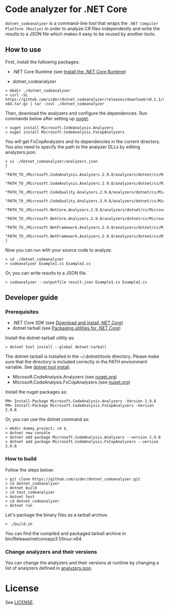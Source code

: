# Code analyzer for .NET Core

`dotnet_codeanalyzer` is a command-line tool that wraps the `.NET Compiler Platform (Roslyn)` in order to analyze C# files independently and write the results to a JSON file which makes it easy to be reused by another tools.

## How to use

First, install the following packages:

- .NET Core Runtime (see [Install the .NET Core Runtime](https://docs.microsoft.com/dotnet/core/install/runtime))

- dotnet_codeanalyzer
```shell script
> mkdir ./dotnet_codeanalyzer
> curl -SL https://github.com/sider/dotnet_codeanalyzer/releases/download/v0.1.1/codeanalyzer.0.1.1.linux-x64.tar.gz | tar -zxvC ./dotnet_codeanalyzer
```
Then, download the analyzers and configure the dependencies. Run commands below after setting up [nuget](https://docs.microsoft.com/nuget/install-nuget-client-tools).

```shell script
> nuget install Microsoft.CodeAnalysis.Analyzers
> nuget install Microsoft.CodeAnalysis.FxCopAnalyzers
```
You will get FxCopAnalyzers and its dependencies in the current directory. You also need to specify the path to the analyzer DLLs by editing analyzers.json.

```shell script
> vi ./dotnet_codeanalyzer/analyzers.json
[
  "PATH_TO_/Microsoft.CodeAnalysis.Analyzers.2.9.8/analyzers/dotnet/cs/Microsoft.CodeAnalysis.Analyzers.dll",
  "PATH_TO_/Microsoft.CodeAnalysis.Analyzers.2.9.8/analyzers/dotnet/cs/Microsoft.CodeAnalysis.CSharp.Analyzers.dll",
  "PATH_TO_/Microsoft.CodeQuality.Analyzers.2.9.8/analyzers/dotnet/cs/Microsoft.CodeQuality.Analyzers.dll",
  "PATH_TO_/Microsoft.CodeQuality.Analyzers.2.9.8/analyzers/dotnet/cs/Microsoft.CodeQuality.CSharp.Analyzers.dll",
  "PATH_TO_/Microsoft.NetCore.Analyzers.2.9.8/analyzers/dotnet/cs/Microsoft.NetCore.Analyzers.dll",
  "PATH_TO_/Microsoft.NetCore.Analyzers.2.9.8/analyzers/dotnet/cs/Microsoft.NetCore.CSharp.Analyzers.dll",
  "PATH_TO_/Microsoft.NetFramework.Analyzers.2.9.8/analyzers/dotnet/cs/Microsoft.NetFramework.Analyzers.dll",
  "PATH_TO_/Microsoft.NetFramework.Analyzers.2.9.8/analyzers/dotnet/cs/Microsoft.NetFramework.CSharp.Analyzers.dll"
]
```

Now you can run with your source code to analyze.
```shell script
> cd ./dotnet_codeanalyzer
> codeanalyzer Example1.cs Example2.cs
```
Or, you can write results to a JSON file.
```shell script
> codeanalyzer --outputfile result.json Example1.cs Example2.cs
```

## Developer guide

### Prerequisites

- .NET Core SDK (see [Download and install .NET Core](https://docs.microsoft.com/dotnet/core/install/sdk))
- dotnet tarball (see [Packaging utilities for .NET Core](https://github.com/qmfrederik/dotnet-packaging))

Install the dotnet-tarball utility as:
```shell script
> dotnet tool install --global dotnet-tarball
```
The dotnet-tarball is installed in the ~/.dotnet/tools directory. Please make sure that the directory is included correctly in the PATH environment variable. See [dotnet tool install](https://docs.microsoft.com/dotnet/core/tools/dotnet-tool-install).

- Microsoft.CodeAnalysis.Analyzers (see [nuget.org](https://www.nuget.org/packages/Microsoft.CodeAnalysis.Analyzers/))
- Microsoft.CodeAnalysis.FxCopAnalyzers (see [nuget.org](https://www.nuget.org/packages/Microsoft.CodeAnalysis.FxCopAnalyzers/))

Install the nuget packages as:
```shell script
PM> Install-Package Microsoft.CodeAnalysis.Analyzers -Version 2.9.8
PM> Install-Package Microsoft.CodeAnalysis.FxCopAnalyzers -Version 2.9.8
```

Or, you can use the dotnet command as:
```shell script
> mkdir dummy_project; cd $_
> dotnet new console
> dotnet add package Microsoft.CodeAnalysis.Analyzers --version 2.9.8
> dotnet add package Microsoft.CodeAnalysis.FxCopAnalyzers --version 2.9.8
```

### How to build

Follow the steps below:
```shell script
> git clone https://github.com/sider/dotnet_codeanalyzer.git
> cd dotnet_codeanalyzer
> dotnet build
> cd test_codeanalyzer
> dotnet test
> cd dotnet_codeanalyzer
> dotnet run
```

Let's package the binary files as a tarball archive.
```shell script
> ./build.sh
```
You can find the compiled and packaged tarball archive in bin/Release/netcoreapp3.1/linux-x64.

### Change analyzers and their versions

You can change the analyzers and their versions at runtime by changing a list of analyzers defined in [analyzers.json](dotnet_codeanalyzer/analyzers.json).

# License

See [LICENSE](LICENSE).
